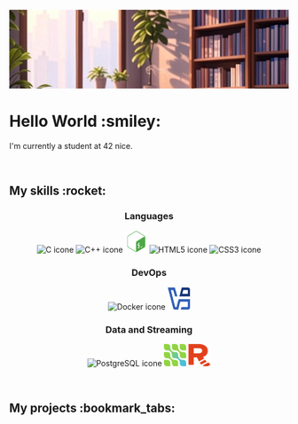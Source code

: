 ![Bannière de profil](./assets/banner.jpg)
<h1>Hello World :smiley:</h1>
<p>I'm currently a student at 42 nice.</p>
<br/>
<h2>My skills :rocket:</h2>
<h3 align="center">Languages</h3>
<p align="center">
	<img src="https://cdn.jsdelivr.net/gh/devicons/devicon@latest/icons/c/c-original.svg" alt="C icone" title="C" width="40" height="40"/>
	<img src="https://cdn.jsdelivr.net/gh/devicons/devicon@latest/icons/cplusplus/cplusplus-original.svg" alt="C++ icone" title="C++" width="40" height="40"/>
	<img src="./assets/bash.svg" alt="Bash icone" title="Bash" width="40" height="40"/>
	<img src="https://cdn.jsdelivr.net/gh/devicons/devicon@latest/icons/html5/html5-original.svg" alt="HTML5 icone" title="HTML5" width="40" height="40"/>
	<img src="https://cdn.jsdelivr.net/gh/devicons/devicon@latest/icons/css3/css3-original.svg" alt="CSS3 icone" title="CSS3" width="40" height="40"/>
</p>
<h3 align="center">DevOps</h3>
<p align="center">
	<img src="https://cdn.jsdelivr.net/gh/devicons/devicon@latest/icons/docker/docker-original.svg" alt="Docker icone" title="Docker" width="50" height="50"/>
	<img src="./assets/virtualbox_logo.svg" alt="Virtualbox icone" title="Virtualbox" width="40" height="40"/>
</p>
<h3 align="center">Data and Streaming</h3>
<p align="center">
	<img src="https://cdn.jsdelivr.net/gh/devicons/devicon@latest/icons/postgresql/postgresql-original.svg" alt="PostgreSQL icone" title="PostgreSQL" width="40" height="40"/>
	<img src="./assets/debezium_logo.svg" alt="Debezium icone" title="Debezium" width="40" height="40"/>
	<img src="./assets/redpanda_logo.svg" alt="Redpanda icone" title="Redpanda" width="40" height="40"/>
</p>
<br/>
<h2>My projects :bookmark_tabs:</h2>
